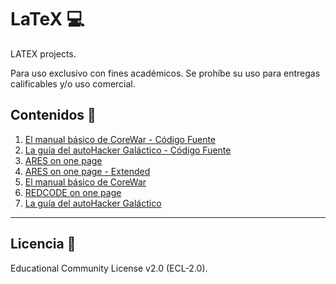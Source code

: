 # LaTeX 💻
LATEX projects.

Para uso exclusivo con fines académicos. Se prohíbe su uso para entregas calificables y/o uso comercial.
## Contenidos 📁
1. [El manual básico de CoreWar - Código Fuente](https://github.com/FerMdez/LaTeX/tree/master/CoreWar)
2. [La guía del autoHacker Galáctico - Código Fuente](https://github.com/FerMdez/LaTeX/tree/master/Gu%C3%ADa%20del%20auto-Hacker%20Gal%C3%A1ctico)
3. [ARES on one page](https://github.com/FerMdez/LaTeX/blob/master/ARES_on_one_page.pdf)
4. [ARES on one page - Extended](https://github.com/FerMdez/LaTeX/blob/master/ARES_on_one_page_extended.pdf)
5. [El manual básico de CoreWar](https://github.com/FerMdez/LaTeX/blob/master/CoreWar.pdf)
6. [REDCODE on one page](https://github.com/FerMdez/LaTeX/blob/master/Corewar_REDCODE_on_one_page.pdf)
7. [La guía del autoHacker Galáctico](https://github.com/FerMdez/LaTeX/blob/master/Guia_del_auto_Hacker_Galactico.pdf)
***
## Licencia 📄 
Educational Community License v2.0 (ECL-2.0).
